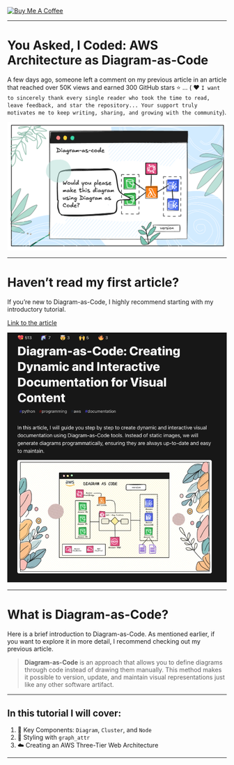 [![Buy Me A Coffee](https://img.shields.io/badge/Buy%20Me%20A%20Coffee-support%20my%20work-FFDD00?style=flat&labelColor=101010&logo=buy-me-a-coffee&logoColor=white)](https://www.buymeacoffee.com/r0mymendez)

---

#  You Asked, I Coded: AWS Architecture as Diagram-as-Code

A few days ago, someone left a comment on my previous article in an article that reached over 50K views and earned 300 GitHub stars ⭐️ ... ( ❤️ `I want to sincerely thank every single reader who took the time to read, leave feedback, and star the repository... Your support truly motivates me to keep writing, sharing, and growing with the community`).

![Image description](img/aws-diagram-as-code.png)

---

# Haven’t read my first article?
If you’re new to Diagram-as-Code, I highly recommend starting with my introductory tutorial.

[Link to the article](https://dev.to/r0mymendez/diagram-as-code-creating-dynamic-and-interactive-documentation-for-visual-content-2p93)

![img-diagram](img/post-diagram-as-code.png)

---

# What is Diagram-as-Code?
Here is a brief introduction to Diagram-as-Code. As mentioned earlier, if you want to explore it in more detail, I recommend checking out my previous article.

> **Diagram-as-Code** is an approach that allows you to define diagrams through code instead of drawing them manually.
This method makes it possible to version, update, and maintain visual representations just like any other software artifact.

---

## In this tutorial I will cover:

1. 🔧 Key Components: `Diagram`, `Cluster`, and `Node`
2. 🎨 Styling with `graph_attr`
3. ☁️ Creating an AWS Three-Tier Web Architecture

---